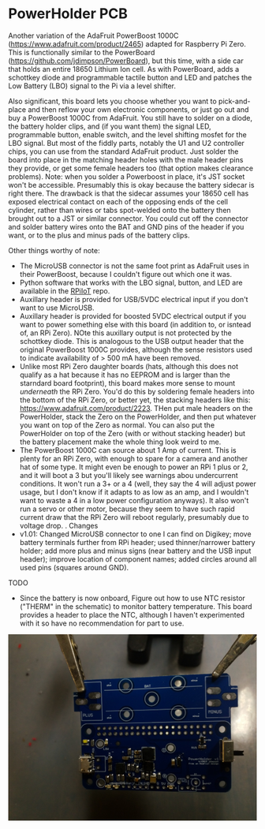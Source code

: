 # PowerHolder PCB

Another variation of the AdaFruit PowerBoost 1000C (https://www.adafruit.com/product/2465) adapted for Raspberry Pi Zero. This is functionally similar to the PowerBoard (https://github.com/jdimpson/PowerBoard), but this time, with a side car that holds an entire 18650 Lithium Ion cell. As with PowerBoard, adds a  schottkey diode and programmable tactile button and LED and patches the Low Battery (LBO) signal to the Pi via a level shifter.

Also significant, this board lets you choose whether you want to pick-and-place and then reflow your own electronic components, or just go out and buy a PowerBoost 1000C from AdaFruit. You still have to solder on a diode, the battery holder clips, and (if you want them) the signal LED, programmable button, enable switch, and the level shifting mosfet for the LBO signal. But most of the fiddly parts, notably the U1 and U2 controller chips, you can use from the standard AdaFruit product. Just solder the board into place in the matching header holes with the male header pins they provide, or get some female headers too (that option makes clearance problems). Note: when you solder a Powerboost in place, it's JST socket won't be accessible. Presumably this is okay because the battery sidecar is right there. The drawback is that the sidecar assumes your 18650 cell has exposed electrical contact on each of the opposing ends of the cell cylinder, rather than wires or tabs spot-welded onto the battery then brought out to a JST or similar connector. You could cut off the connector and solder battery wires onto the BAT and GND pins of the header if you want, or to the plus and minus pads of the battery clips.

Other things worthy of note:
- The MicroUSB connector is not the same foot print as AdaFruit uses in their PowerBoost, because I couldn't figure out which one it was. 
- Python software that works with the LBO signal, button, and LED are available in the [RPiIoT](https://github.com/jdimpson/RPiIoT) repo.
- Auxillary header is provided for USB/5VDC electrical input if you don't want to use MicroUSB.
- Auxillary header is provided for boosted 5VDC electrical output if you want to power something else with this board (in addition to, or isntead of, an RPi Zero). NOte this auxillary output is not protected by the schottkey diode. This is analogous to the USB output header that the original PowerBoost 1000C provides, although the sense resistors used to indicate availability of > 500 mA have been removed.
- Unlike most RPi Zero daughter boards (hats, although this does not qualify as a hat because it has no EEPROM and is larger than the starndard board footprint), this board makes more sense to mount _underneath_ the RPi Zero. You'd do this by soldering female headers into the bottom of the RPi Zero, or better yet, the stacking headers like this: https://www.adafruit.com/product/2223. THen put male headers on the PowerHolder, stack the Zero on the PowerHolder, and then put whatever you want on top of the Zero as normal. You can also put the PowerHolder on top of the Zero (with or without stacking header) but the battery placement make the whole thing look weird to me.
- The PowerBoost 1000C can source about 1 Amp of current. This is plenty for an RPi Zero, with enough to spare for a camera and another hat of some type. It might even be enough to power an RPi 1 plus or 2, and it will boot a 3 but you'll likely see warnings abou undercurrent conditions. It won't run a 3+ or a 4 (well, they say the 4 will adjust power usage, but I don't know if it adapts to as low as an amp, and I wouldn't want to waste a 4 in a low power configuration anyways). It also won't run a servo or other motor, because they seem to have such rapid current draw that the RPi Zero will reboot regularly, presumably due to voltage drop.
.
Changes 
- v1.01: Changed MicroUSB connector to one I can find on Digikey; move battery terminals further from RPi header; used thinner/narrower battery holder; add more plus and minus signs (near battery and the USB input header); improve location of component names; added circles around all used pins (squares around GND). 

TODO 
- Since the battery is now onboard, Figure out how to use NTC resistor ("THERM" in the schematic) to monitor battery temperature. This board provides a header to place the NTC, although I haven't experimented with it so have no recommendation for part to use.

![Image of board](./PowerHolder.jpg)
